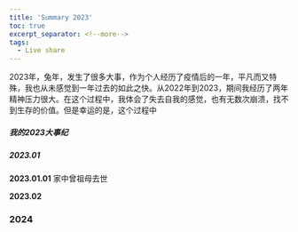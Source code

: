 ```yaml
---
title: 'Summary 2023'
toc: true
excerpt_separator: <!--more-->
tags:
  - Live share
---
```


2023年，兔年，发生了很多大事，作为个人经历了疫情后的一年，平凡而又特殊，我也从未感觉到一年过去的如此之快。从2022年到2023，期间我经历了两年精神压力很大。在这个过程中，我体会了失去自我的感觉，也有无数次崩溃，找不到生存的价值。但是幸运的是，这个过程中

##### 我的2023大事纪
##### 2023.01  
**2023.01.01** 家中曾祖母去世


**2023.02**



### 2024